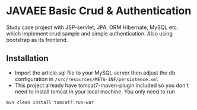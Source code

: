 # JAVAEE Basic Crud & Authentication
Study case project with JSP-servlet, JPA, ORM Hibernate, MySQL etc. which implement crud sample and simple authentication. Also using bootstrap as its frontend.

## Installation
- Import the article.sql file to your MySQL server then adjust the db configuration in `/src/resources/META-INF/persistence.xml`
- This project already have tomcat7-maven-plugin included so you don't need to install tomcat in your local machine. You only need to run
```
mvn clean install tomcat7:run-war
```







